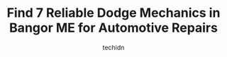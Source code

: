 ---
layout: ampstory
image: https://images.unsplash.com/photo-1604755940773-d7d32c4e43e1?ixlib=rb-4.0.3&ixid=MnwxMjA3fDB8MHxwaG90by1wYWdlfHx8fGVufDB8fHx8&auto=format&fit=crop&w=640&h=853&q=80
author: techidn
featured: false
description: Trust your vehicles maintenance and repairs to the 7 best Dodge Mechanic in Bangor ME, USA. With their extensive experience, cutting-edge technology, and commitment to customer satisfaction
title: Find 7 Reliable Dodge Mechanics in Bangor ME for Automotive Repairs
cover:
   title: Find 7 Reliable Dodge Mechanics in Bangor ME for Automotive Repairs
   subtitle: Rickpate
   background: https://images.unsplash.com/photo-1604755940773-d7d32c4e43e1?ixlib=rb-4.0.3&ixid=MnwxMjA3fDB8MHxwaG90by1wYWdlfHx8fGVufDB8fHx8&auto=format&fit=crop&w=640&h=853&q=80

pages: 
 - layout: thirds
   top: <h1>#1 Bennett Auto Center</h1>
   bottom: "<p>Bennetts has come to our rescue several times! Our car has been towed by AAA and dropped off with no appointment. Somehow Bennetts would diagnose the problem on the sam</p>"
   background: https://www.knot35.com/toplist/wp-content/uploads/2023/06/best-dodge-mechanic-1-in-bangor-me-1685837953.png
   backgroundblur: true
 - layout: thirds
   top: <h1>#2 Westgate Service Center</h1>
   bottom: "<p>861 Union St, Bangor, ME 04401, United States</p>"
   background: https://www.knot35.com/toplist/wp-content/uploads/2023/06/best-dodge-mechanic-2-in-bangor-me-1685837954.jpeg
   cta:
      link: https://www.knot35.com/toplist/find-7-reliable-dodge-mechanics-in-bangor-me-for-automotive-repairs/
      text: Find 7 Reliable Dodge Mechanics in Bangor ME for Automotive Repairs
 - layout: thirds
   top: <h1>#3 Center Street Auto Services</h1>
   bottom: "<p>138 Center St, Bangor, ME 04401, United States</p>"
   background: https://www.knot35.com/toplist/wp-content/uploads/2023/06/best-dodge-mechanic-3-in-bangor-me-1685837954.jpeg
   cta:
      link: https://www.knot35.com/toplist/find-7-reliable-dodge-mechanics-in-bangor-me-for-automotive-repairs/
      text: Find 7 Reliable Dodge Mechanics in Bangor ME for Automotive Repairs
 - layout: thirds
   top: <h1>#4 Swetts Tire & Auto Inc.</h1>
   bottom: "<p>451 Hogan Rd, Bangor, ME 04401, United States</p>"
   background: https://images.unsplash.com/photo-1536745287225-21d689278fd1?ixlib=rb-4.0.3&ixid=MnwxMjA3fDB8MHxwaG90by1wYWdlfHx8fGVufDB8fHx8&auto=format&fit=crop&w=640&h=853&q=80
   cta:
      link: https://www.knot35.com/toplist/find-7-reliable-dodge-mechanics-in-bangor-me-for-automotive-repairs/
      text: Find 7 Reliable Dodge Mechanics in Bangor ME for Automotive Repairs
 - layout: thirds
   top: <h1>#5 Main Street Garage</h1>
   bottom: "<p>Main St, Bangor, ME 04401, United States</p>"
   background: https://images.unsplash.com/photo-1540457036297-448b6b99e91c?ixlib=rb-4.0.3&ixid=MnwxMjA3fDB8MHxwaG90by1wYWdlfHx8fGVufDB8fHx8&auto=format&fit=crop&w=640&h=853&q=80
   cta:
      link: https://www.knot35.com/toplist/find-7-reliable-dodge-mechanics-in-bangor-me-for-automotive-repairs/
      text: Find 7 Reliable Dodge Mechanics in Bangor ME for Automotive Repairs
 - layout: thirds
   top: <h1>#6 Union Street Automotive</h1>
   bottom: "<p>551 Union St, Bangor, ME 04401, United States</p>"
   background: https://images.unsplash.com/photo-1632260260864-caf7fde5ec36?ixlib=rb-4.0.3&ixid=MnwxMjA3fDB8MHxwaG90by1wYWdlfHx8fGVufDB8fHx8&auto=format&fit=crop&w=640&h=853&q=80
   cta:
      link: https://www.knot35.com/toplist/find-7-reliable-dodge-mechanics-in-bangor-me-for-automotive-repairs/
      text: Find 7 Reliable Dodge Mechanics in Bangor ME for Automotive Repairs
 - layout: thirds
   top: <h1>#7 Reardons Automotive and Diagnostics LLC</h1>
   bottom: "<p>527 Odlin Rd, Bangor, ME 04401, United States</p>"
   background: https://images.unsplash.com/photo-1489694553447-4c9339da310d?ixlib=rb-4.0.3&ixid=MnwxMjA3fDB8MHxwaG90by1wYWdlfHx8fGVufDB8fHx8&auto=format&fit=crop&w=640&h=853&q=80
   cta:
      link: https://www.knot35.com/toplist/find-7-reliable-dodge-mechanics-in-bangor-me-for-automotive-repairs/
      text: Find 7 Reliable Dodge Mechanics in Bangor ME for Automotive Repairs
 - layout: thirds
   middle: Continue reading...
   background: https://plus.unsplash.com/premium_photo-1664640458616-3c74f8cb4589?ixlib=rb-4.0.3&ixid=MnwxMjA3fDB8MHxwaG90by1wYWdlfHx8fGVufDB8fHx8&auto=format&fit=crop&w=640&h=853&q=80
   cta:
      link: https://www.knot35.com/toplist/find-7-reliable-dodge-mechanics-in-bangor-me-for-automotive-repairs/
      text: Find 7 Reliable Dodge Mechanics in Bangor ME for Automotive Repairs
      
---